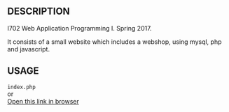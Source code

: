 DESCRIPTION
------------

I702 Web Application Programming I.
Spring 2017.

It consists of a small website which includes a webshop, using mysql, php and javascript. 


USAGE
-----

`index.php` <br />
or<br />
  <a href="http://enos.itcollege.ee/~ccataldo/Lab01/index.php" target="_blank">Open this link in browser</a>